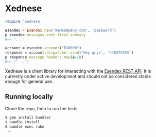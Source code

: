 # Xednese

``` ruby
require 'xednese'

esendex = Esendex.new('me@company.com', 'password')
p esendex.messages.sent.first.summary
#=> "..."

account = esendex.account("EX0000")
response = account.dispatcher.send('Hey guys', '445275XXX')
p response.message_headers.map(&:id)
#=> ["..."]
```

Xednese is a client library for interacting with the
[Esendex REST API][exapi]. It is currently under active development and should
not be considered stable enough for general use.


## Running locally

Clone the repo, then to run the tests:

``` bash
$ gen install bundler
$ bundle install
$ bundle exec rake
...
```

[exapi]: developers.esendex.com/APIs/REST-API/
